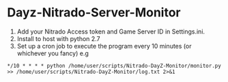 # Dayz-Nitrado-Server-Monitor

1) Add your Nitrado Access token and Game Server ID in Settings.ini.
2) Install to host with python 2.7
3) Set up a cron job to execute the program every 10 minutes (or whichever you fancy) e.g

```*/10 * * * * python /home/user/scripts/Nitrado-DayZ-Monitor/monitor.py >> /home/user/scripts/Nitrado-DayZ-Monitor/log.txt 2>&1```
